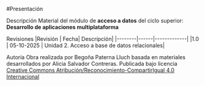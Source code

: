 #Presentación

<span class="mi_h3">Descripción</span>
Material del módulo de **acceso a datos** del ciclo superior: **Desarrollo de aplicaciones multiplataforma**

<span class="mi_h3">Revisiones</span>
|Revisión | Fecha| Descripción|
|--------|------|-------------|
|1.0 | 05-10-2025 | Unidad 2. Acceso a base de datos relacionales|

<span class="mi_h3">Autoría</span>
Obra realizada por Begoña Paterna Lluch basada en materiales desarrollados por Alicia Salvador Contreras. Publicada bajo licencia [Creative Commons Atribución/Reconocimiento-CompartirIgual 4.0 Internacional](https://creativecommons.org/licenses/by-sa/4.0/)
